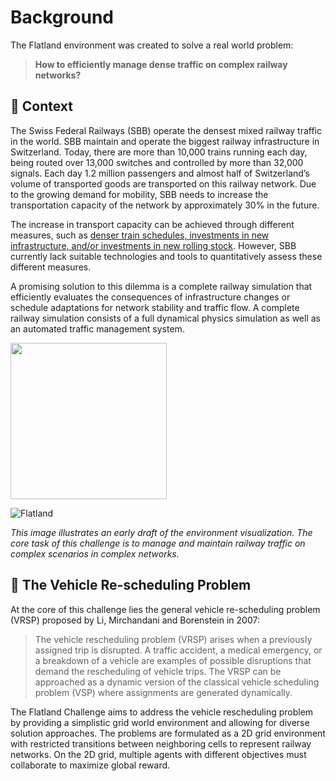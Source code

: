 Background
===

The Flatland environment was created to solve a real world problem:

> **How to efficiently manage dense traffic on complex railway networks?**

🚂 Context
---

The Swiss Federal Railways (SBB) operate the densest mixed railway traffic in the world. SBB maintain and operate the biggest railway infrastructure in Switzerland. Today, there are more than 10,000 trains running each day, being routed over 13,000 switches and controlled by more than 32,000 signals. Each day 1.2 million passengers and almost half of Switzerland’s volume of transported goods are transported on this railway network. Due to the growing demand for mobility, SBB needs to increase the transportation capacity of the network by approximately 30% in the future.

The increase in transport capacity can be achieved through different measures, such as [denser train schedules, investments in new infrastructure, and/or investments in new rolling stock](https://smartrail40.ch/index.asp?inc=&lang=en). However, SBB currently lack suitable technologies and tools to quantitatively assess these different measures.

A promising solution to this dilemma is a complete railway simulation that efficiently evaluates the consequences of infrastructure changes or schedule adaptations for network stability and traffic flow. A complete railway simulation consists of a full dynamical physics simulation as well as an automated traffic management system.

<img src="" width="250" />

 ![Flatland](https://s3.eu-central-1.amazonaws.com/aicrowd-static/SBB/images/Flatland_Preview.svg)
 
*This image illustrates an early draft of the environment visualization. The core task of this challenge is to manage and maintain railway traffic on complex scenarios in complex networks.*

🔀 The Vehicle Re-scheduling Problem
---

At the core of this challenge lies the general vehicle re-scheduling problem (VRSP) proposed by Li, Mirchandani and Borenstein in 2007:

> The vehicle rescheduling problem (VRSP) arises when a previously assigned trip is disrupted. A traffic accident, a medical emergency, or a breakdown of a vehicle are examples of possible disruptions that demand the rescheduling of vehicle trips. The VRSP can be approached as a dynamic version of the classical vehicle scheduling problem (VSP) where assignments are generated dynamically.

The Flatland Challenge aims to address the vehicle rescheduling problem by providing a simplistic grid world environment and allowing for diverse solution approaches. The problems are formulated as a 2D grid environment with restricted transitions between neighboring cells to represent railway networks. On the 2D grid, multiple agents with different objectives must collaborate to maximize global reward.